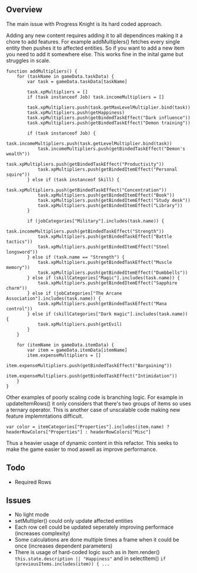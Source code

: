## Overview

The main issue with Progress Knight is its hard coded approach.

Adding any new content requires adding it to all dependinces making it a chore to add features. For example addMultiplers() fetches every single entity then pushes it to affected entities. So if you want to add a new item you need to add it somewhere else. This works fine in the inital game but struggles in scale.

```
function addMultipliers() {
    for (taskName in gameData.taskData) {
        var task = gameData.taskData[taskName]

        task.xpMultipliers = []
        if (task instanceof Job) task.incomeMultipliers = []

        task.xpMultipliers.push(task.getMaxLevelMultiplier.bind(task))
        task.xpMultipliers.push(getHappiness)
        task.xpMultipliers.push(getBindedTaskEffect("Dark influence"))
        task.xpMultipliers.push(getBindedTaskEffect("Demon training"))

        if (task instanceof Job) {
            task.incomeMultipliers.push(task.getLevelMultiplier.bind(task))
            task.incomeMultipliers.push(getBindedTaskEffect("Demon's wealth"))
            task.xpMultipliers.push(getBindedTaskEffect("Productivity"))
            task.xpMultipliers.push(getBindedItemEffect("Personal squire"))
        } else if (task instanceof Skill) {
            task.xpMultipliers.push(getBindedTaskEffect("Concentration"))
            task.xpMultipliers.push(getBindedItemEffect("Book"))
            task.xpMultipliers.push(getBindedItemEffect("Study desk"))
            task.xpMultipliers.push(getBindedItemEffect("Library"))
        }

        if (jobCategories["Military"].includes(task.name)) {
            task.incomeMultipliers.push(getBindedTaskEffect("Strength"))
            task.xpMultipliers.push(getBindedTaskEffect("Battle tactics"))
            task.xpMultipliers.push(getBindedItemEffect("Steel longsword"))
        } else if (task.name == "Strength") {
            task.xpMultipliers.push(getBindedTaskEffect("Muscle memory"))
            task.xpMultipliers.push(getBindedItemEffect("Dumbbells"))
        } else if (skillCategories["Magic"].includes(task.name)) {
            task.xpMultipliers.push(getBindedItemEffect("Sapphire charm"))
        } else if (jobCategories["The Arcane Association"].includes(task.name)) {
            task.xpMultipliers.push(getBindedTaskEffect("Mana control"))
        } else if (skillCategories["Dark magic"].includes(task.name)) {
            task.xpMultipliers.push(getEvil)
        }
    }

    for (itemName in gameData.itemData) {
        var item = gameData.itemData[itemName]
        item.expenseMultipliers = []
        item.expenseMultipliers.push(getBindedTaskEffect("Bargaining"))
        item.expenseMultipliers.push(getBindedTaskEffect("Intimidation"))
    }
}
```

Other examples of poorly scaling code is branching logic. For example in updateItemRows() it only considers that there's two groups of items so uses a ternary operator. This is another case of unscalable code making new feature implemntations difficult.

```
var color = itemCategories["Properties"].includes(item.name) ? headerRowColors["Properties"] : headerRowColors["Misc"]
```

Thus a heavier usage of dynamic content in this refactor. This seeks to make the game easier to mod aswell as improve performance.

## Todo

- Required Rows

## Issues

- No light mode
- setMultipler() could only update affected entities
- Each row cell could be updated seperately improving performace (increases complexity)
- Some calculations are done multiple times a frame when it could be once (increases dependent parameters)
- There is usage of hard-coded logic such as in Item.render() `this.state.description || "Happiness"` and in selectItem() `if (previousItems.includes(item)) { ...`
